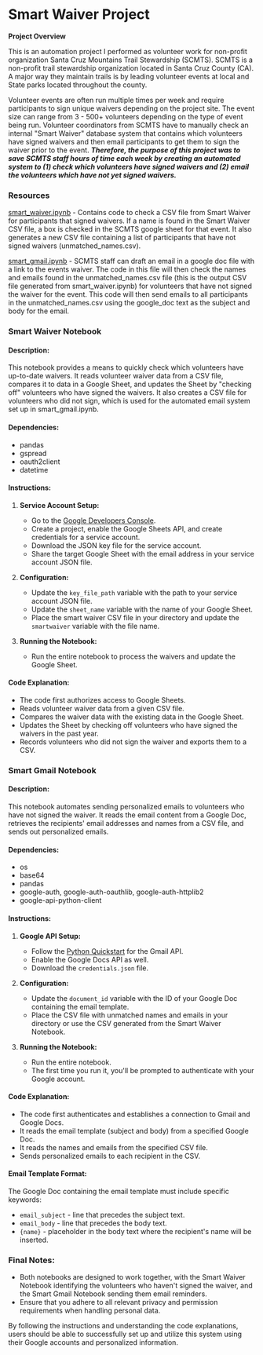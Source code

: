 # Smart Waiver Project
**Project Overview**

This is an automation project I performed as volunteer work for non-profit organization Santa Cruz Mountains Trail Stewardship (SCMTS). SCMTS is a non-profit trail stewardship organization located in Santa Cruz County (CA). A major way they maintain trails is by leading volunteer events at local and State parks located throughout the county. 

Volunteer events are often run multiple times per week and require participants to sign unique waivers depending on the project site. The event size can range from 3 - 500+ volunteers depending on the type of event being run. Volunteer coordinators from SCMTS have to manually check an internal "Smart Waiver" database system that contains which volunteers have signed waivers and then email participants to get them to sign the waiver prior to the event. ***Therefore, the purpose of this project was to save SCMTS staff hours of time each week by creating an automated system to (1) check which volunteers have signed waivers and (2) email the volunteers which have not yet signed waivers.***    

### Resources
[smart_waiver.ipynb](smart_waiver.ipynb) - Contains code to check a CSV file from Smart Waiver for participants that signed waivers. If a name is found in the Smart Waiver CSV file, a box is checked in the SCMTS google sheet for that event. It also generates a new CSV file containing a list of participants that have not signed waivers (unmatched_names.csv). 

[smart_gmail.ipynb](smart_gmail.ipynb) - SCMTS staff can draft an email in a google doc file with a link to the events waiver. The code in this file will then check the names and emails found in the unmatched_names.csv file (this is the output CSV file generated from smart_waiver.ipynb) for volunteers that have not signed the waiver for the event. This code will then send emails to all participants in the unmatched_names.csv using the google_doc text as the subject and body for the email.

### Smart Waiver Notebook

#### Description:
This notebook provides a means to quickly check which volunteers have up-to-date waivers. It reads volunteer waiver data from a CSV file, compares it to data in a Google Sheet, and updates the Sheet by "checking off" volunteers who have signed the waivers. It also creates a CSV file for volunteers who did not sign, which is used for the automated email system set up in smart_gmail.ipynb.

#### Dependencies:
- pandas
- gspread
- oauth2client
- datetime

#### Instructions:
1. **Service Account Setup:**
   - Go to the [Google Developers Console](https://console.developers.google.com/).
   - Create a project, enable the Google Sheets API, and create credentials for a service account.
   - Download the JSON key file for the service account.
   - Share the target Google Sheet with the email address in your service account JSON file.

2. **Configuration:**
   - Update the `key_file_path` variable with the path to your service account JSON file.
   - Update the `sheet_name` variable with the name of your Google Sheet.
   - Place the smart waiver CSV file in your directory and update the `smartwaiver` variable with the file name.

3. **Running the Notebook:**
   - Run the entire notebook to process the waivers and update the Google Sheet.

#### Code Explanation:
- The code first authorizes access to Google Sheets.
- Reads volunteer waiver data from a given CSV file.
- Compares the waiver data with the existing data in the Google Sheet.
- Updates the Sheet by checking off volunteers who have signed the waivers in the past year.
- Records volunteers who did not sign the waiver and exports them to a CSV.

### Smart Gmail Notebook

#### Description:
This notebook automates sending personalized emails to volunteers who have not signed the waiver. It reads the email content from a Google Doc, retrieves the recipients' email addresses and names from a CSV file, and sends out personalized emails.

#### Dependencies:
- os
- base64
- pandas
- google-auth, google-auth-oauthlib, google-auth-httplib2
- google-api-python-client

#### Instructions:
1. **Google API Setup:**
   - Follow the [Python Quickstart](https://developers.google.com/gmail/api/quickstart/python) for the Gmail API.
   - Enable the Google Docs API as well.
   - Download the `credentials.json` file.

2. **Configuration:**
   - Update the `document_id` variable with the ID of your Google Doc containing the email template.
   - Place the CSV file with unmatched names and emails in your directory or use the CSV generated from the Smart Waiver Notebook.

3. **Running the Notebook:**
   - Run the entire notebook.
   - The first time you run it, you'll be prompted to authenticate with your Google account.

#### Code Explanation:
- The code first authenticates and establishes a connection to Gmail and Google Docs.
- It reads the email template (subject and body) from a specified Google Doc.
- It reads the names and emails from the specified CSV file.
- Sends personalized emails to each recipient in the CSV.

#### Email Template Format:
The Google Doc containing the email template must include specific keywords:
- `email_subject` - line that precedes the subject text.
- `email_body` - line that precedes the body text.
- `{name}` - placeholder in the body text where the recipient's name will be inserted.

### Final Notes:
- Both notebooks are designed to work together, with the Smart Waiver Notebook identifying the volunteers who haven't signed the waiver, and the Smart Gmail Notebook sending them email reminders.
- Ensure that you adhere to all relevant privacy and permission requirements when handling personal data.

By following the instructions and understanding the code explanations, users should be able to successfully set up and utilize this system using their Google accounts and personalized information.
